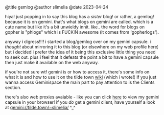 @title gemlog @author slimelia @date 2023-04-24

hiya! just popping in to say this blog has a _sister_ blog! or rather, a gemlog! because it is on gemini. that's what blogs on gemini are called. which is a cute name but like it's a bit unwieldy innit. like.. the word for blogs on gopher is "phlogs" which is FUCKIN awesome (it comes from 'gopherlogs').

anyway i digress!!!! i started a blog/gemlog over on my gemini capsule. i _thought_ about mirroring it to this blog (or elsewhere on my web profile here) but i decided i prefer the idea of it being this exclusive little thing you need to seek out. plus i feel that it defeats the point a bit to have a gemini capsule then just make it available on the web anyway.

if you're not sure wtf gemini is or how to access it, there's some info on what it is and how to use it on the tilde town [wiki](https://tilde.town/wiki/editing-your-homepage/gemini.html) (which i wrote!)
if you just wanna access Geminispace the main part to pay attention to is the Clients section.

there's also web proxies avaiable - like you can click [here](https://portal.mozz.us/gemini/tilde.town/~slimelia/) to view my gemini capsule in your browser!
if you _do_ get a gemini client, have yourself a look at [gemini://tilde.town/~slimelia/](gemini://tilde.town/~slimelia/) ^_^
